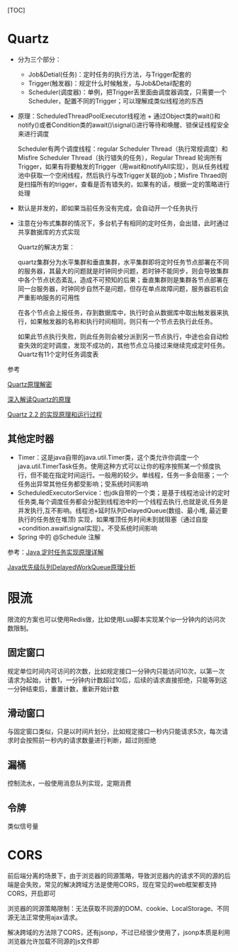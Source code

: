 [TOC]

# Quartz

* 分为三个部分：
  * Job&Detial(任务)：定时任务的执行方法，与Trigger配套的
  * Trigger(触发器)：规定什么时候触发，与Job&Detail配套的
  * Scheduler(调度器)：单例，把Trigger丢里面由调度器调度，只需要一个Scheduler，配置不同的Trigger；可以理解成类似线程池的东西

* 原理：ScheduledThreadPoolExecutor线程池 + 通过Object类的wait()和notify()或者Condition类的await()\signal()进行等待和唤醒、锁保证线程安全 来进行调度

  Scheduler有两个调度线程：regular Scheduler Thread（执行常规调度）和Misfire Scheduler Thread（执行错失的任务），Regular Thread 轮询所有Trigger，如果有将要触发的Trigger（用wait和notifyAll实现），则从任务线程池中获取一个空闲线程，然后执行与改Trigger关联的job；Misfire Thraed则是扫描所有的trigger，查看是否有错失的，如果有的话，根据一定的策略进行处理

* 默认是并发的，即如果当前任务没有完成，会自动开一个任务执行

* 注意在分布式集群的情况下，多台机子有相同的定时任务，会出错，此时通过共享数据库的方式实现

  Quartz的解决方案：

  quartz集群分为水平集群和垂直集群，水平集群即将定时任务节点部署在不同的服务器，其最大的问题就是时钟同步问题，若时钟不能同步，则会导致集群中各个节点状态紊乱，造成不可预知的后果；垂直集群则是集群各节点部署在同一台服务器，时钟同步自然不是问题，但存在单点故障问题，服务器宕机会严重影响服务的可用性

  在各个节点会上报任务，存到数据库中，执行时会从数据库中取出触发器来执行，如果触发器的名称和执行时间相同，则只有一个节点去执行此任务。

  如果此节点执行失败，则此任务则会被分派到另一节点执行，中途也会自动检查失效的定时调度，发现不成功的，其他节点立马接过来继续完成定时任务。Quartz有11个定时任务调度表

参考

[Quartz原理解密](https://www.cnblogs.com/Dorae/p/9357180.html)

[深入解读Quartz的原理](https://blog.csdn.net/scgyus/article/details/79360316)

[Quartz 2.2 的实现原理和运行过程](https://blog.csdn.net/xlxxcc/article/details/52104463)

## 其他定时器

  * Timer：这是java自带的java.util.Timer类，这个类允许你调度一个java.util.TimerTask任务。使用这种方式可以让你的程序按照某一个频度执行，但不能在指定时间运行。一般用的较少。单线程，任务一多会阻塞；一个任务出异常其他任务都受影响；受系统时间影响
  * ScheduledExecutorService：也jdk自带的一个类；是基于线程池设计的定时任务类,每个调度任务都会分配到线程池中的一个线程去执行,也就是说,任务是并发执行,互不影响。线程池+延时队列DelayedQueue(数组、最小堆, 最近要执行的任务放在堆顶) 实现，如果堆顶任务时间未到就阻塞（通过自旋+condition.await\signal实现）。不受系统时间影响
  * Spring 中的 @Schedule  注解

参考：[Java 定时任务实现原理详解](https://blog.csdn.net/u013332124/article/details/79603943)

[Java优先级队列DelayedWorkQueue原理分析](https://www.jianshu.com/p/587901245c95)

# 限流

限流的方案也可以使用Redis做，比如使用Lua脚本实现某个ip一分钟内的访问次数限制。

## 固定窗口

规定单位时间内可访问的次数，比如规定接口一分钟内只能访问10次，以第一次请求为起始，计数1，一分钟内计数超过10后，后续的请求直接拒绝，只能等到这一分钟结束后，重置计数，重新开始计数

## 滑动窗口

与固定窗口类似，只是以时间片划分，比如规定接口一秒内只能请求5次，每次请求时会按照前一秒内的请求数量进行判断，超过则拒绝

## 漏桶

控制流水，一般使用消息队列实现，定期消费

## 令牌

类似信号量

# CORS

前后端分离的场景下，由于浏览器的同源策略，导致浏览器内的请求不同的源的后端是会失败，常见的解决跨域方法是使用CORS，现在常见的web框架都支持CORS，开启即可

浏览器的同源策略限制：无法获取不同源的DOM、cookie、LocalStorage、不同源无法正常使用ajax请求。

解决跨域的方法除了CORS，还有jsonp，不过已经很少使用了，jsonp本质是利用浏览器允许加载不同源的js文件即<script>标签等，将跨域请求<script>标签里，返回一段可执行的js代码，其中包含了请求结果，通常是json格式，前端通过返回的js代码执行回调获取结果

详情见 [跨域资源共享 CORS 详解](http://www.ruanyifeng.com/blog/2016/04/cors.html)

对于跨域产生的问题，如CSRF跨域请求攻击的解决方案，可参考：[美团:如何防止csrf](https://tech.meituan.com/2018/10/11/fe-security-csrf.html)

# session和cookie

- 首先Http是无状态的，因此需要通过session、cookie来达到记录用户状态的目的。

- 传统的session、cookie：session存用户信息，保存在服务端中，cookie里存session对应的sessionId，保存在客户端中，用于找到对应的session，每次请求都会带上该cookie来表示此用户。

- 由于现在实例的部署不可能只部署一个，一般都是集群部署，因此session不可以只存在一个实例的内存中，因此引入Redis来存用户的登录信息

- 现在一般使用 token + Redis来实现session机制，前端的cookie更多的是存token的信息而已，一般也是把token的值放在请求头中，而不会把cookie发给后端

# JWT

JWT = JSON WEB TOKEN

## 原理

JWT实际上是一个token(令牌)，分为三部分：Header(头部)、Payload(负载)、Signature(签名)。

Header(头部) ：两部分组成，记录令牌类型和JWT的签名算法，一般是HMACSHA256。

Payload(负载)： 记录用户登录信息(官方规范默认是不加密的，分为官方字段和私有字段）。

Signature(签名) ：记录将 Header、Payload和服务端的密钥组合起来，使用Header(头部)里规定的方式加密。

比如header里保存的加密方式是HMACSHA256，`签名 Signature = HMACSHA256(base64URL(header) + "." + base64URL(payload) + "." + 保存在后端的密钥)`

最后的JWT = `base64URL(Header) + "." + base64URL(Payload) + "." + Signature`，后端收到该JWT后验证该签名是否正确，来判断JWT里的用户信息是否可靠。

**base64**：64指的是A-Z,a-z，0-9，+，/，将待转换的字符串转成二进制流，每3个8位转成4个6位，6位的二进制数转成十进制，根据码表找到对应的字符，以=号做后缀，凑齐位数

一般是为了解决一些字符编码的问题，将非ASCII字符转化为ASCII字符，还有就是可以对数据做简单加密，base64URL在base64的基础上增加对一些符号的编解码，比如把"-"替换成"+"，使得它可以出现在url中。

**HMACSHA256**：摘要算法，一般用于验证签名是否一致

## 使用

可以存储在浏览器的本地缓存localStorage或者cookie中，发送请求的时候放在cookie里，或者放在请求头中

- JWT的目的是让服务器不保存任何session数据，让后端变成无状态的，因此没办法主动废弃某个token，一旦签发了JWT，在到期之前就会始终有效，如果想要实现这种功能，必然需要在后端保存JWT，就违背了JWT的设计初衷了。
- 要让JWT实现 续签 和 主动过期功能，必定需要在后端保存JWT
  - jwt主动过期问题，使用黑名单即可；分成两点，客户端要求失效，服务端记录token到黑名单；用户重置密码，服务端记录uid-time键值对，在此之前的token全部失效；客户端把保存的jwt删掉是没用的，此时的jwt依然有效，只是客户端没记录而已
  - jwt续签问题，一种解决方式是jwt中存储过期时间，服务端设置刷新时间，请求时判断是否在过期时间或刷新时间，在刷新时间内进行token刷新，失效token记入黑名单；
  - 而黑名单过大问题，可以采用记录UID-刷新时间方式解决，判断jwt签发时间，jwt签发时间小于UID-刷新时间的记为失效
- 个人认为JWT的生成方式本身是有一套规范的，在实际使用过程中也可以对他进行改动，本质上还是一个签名校验而已，一般会对JWT进行魔改，比如使用Header(头部)里的加密方式加密Signature(签名)，Signature(签名)加密Header(头部) 和Payload(负载) 这两部分，服务器里的私钥解密Payload(负载)，得到需要的登录信息，不通过简单的base64URL编码，不对外暴露，签名算法或者签名里的密钥的方式可以改成其他等。

JWT参考：[JWT 超详细分析](https://learnku.com/articles/17883)

# CAS模型 - SSO(单点登录)

可参考：[CAS实现单点登录SSO执行原理探究](https://blog.csdn.net/javaloveiphone/article/details/52439613)，讲得算是比较明白，这里是总结基于CAS模式改的单点登录模式

- 第一次访问时，由于没有访问的token，会引导至登录

![第一次访问](https://github.com/Nixum/Java-Note/raw/master/Note/picture/sso-first-access.png)

- 再次访问Web-1时，由于前端已存了token，直接使用token进行请求即可

- 已登录Web-1时去访问Web-2，会通过后端认证中心实现单点登录

![第二次访问](https://github.com/Nixum/Java-Note/raw/master/Note/picture/sso-second-access.png)

这里在总结一下关于GrantTicket和ServiceTicket，跟CAS模型中提到的TGT、ST、PGT这些东西是类似的，本质是作为验证的票据，图中的GrantTicket、ServiceTicket、token含义如下

GrantTicket：全局会话票据，保存在登录页，通过GrantTicket才能换取ServiceTicket；

ServiceTicket表示访问资源的一次性票据，根据ServiceTicket换取token，换取后失效；

token：登录凭证

GT、ST和token都是保存在Redis中的，他们在Redis中的存储结构如下

```
key：TOKEN_${Token的值}
value:
{
    "createTime": 1565961654807,
    "accountId": "123",
    // 用户其他信息
    "grantTicket": ${GrantTicket的值}  // token关联GT，用于注销时实现全局注销
}

key：GRANT_TICKET_${GrantTicket的值}
value:
{
    "createTime": 1565961654807,
    "accountId": "123",
}

key：SERVICE_TICKET_${ServiceTicket的值}
value:
{
    "createTime": 1565961654807,
    "grantTicket": ${GrantTicket的值} // ST关联GT，用于判断该ST是否有效，换取token后删除
}

// token与grantTicket的记录，注销时，根据token中关联的GT，找到所有与之关联的token，进行删除，这里推荐使用Redis的scan命令进行分段查询，原因是Redis是单线程的，如果数据量太大使用keys命令遍历太久，阻塞Redis接收其他命令
key：{grantTicket}-{token}
value：无
```

# 基于OAuth2.0的第三方登录

可参考：[理解OAuth 2.0](https://www.ruanyifeng.com/blog/2014/05/oauth_2_0.html)，这样基本就入门了，这里是总结项目中如何接入，一般在集成facebook和google的第三方登录也是类似的流程机制，这里只用到了access_token，对于refresh_token，是用来延长access_token的过期时间的，减少短时间内的重复登录，这里就没有涉及到了

![基于OAuth2的第三方登录](https://github.com/Nixum/Java-Note/raw/master/Note/picture/基于oauth2的第三方登录流程.png)

为什么要后端要根据code + clientId + secret换成access_token，再根据access_token换用户个人信息？

为什么后端不直接code + clientId + secret换用户个人信息呢？

主要还是为了安全，防止中间人攻击

* 重定向的参数是带在url里的，是直接暴露在客户端的，如果直接返回access_token就不安全，因此才多了code这一层，为了降低code被拦截泄漏后的风险，code的过期时间一般都很短，且是一次性的；

* 另外就是后端对于外部的请求都是不信任的，因此接收到的参数(code)首先还要配合凭证去验证其合法性，对于验证通过后获得的access_token也有更多的操作空间，由后端持有，不会暴露出去

  像上图那种登录方案，后端只需要用户个人信息换完token就算完事了，所以看起来好像直接使用code + clientId + secret换用户个人信息就行，但是如果此时需要再获取用户的其他信息，就没有没办法再用code去换了，只能要求用户再次登录，此时如果有access_token就显得多么重要了

# 压测

总结一下做过的压测，压测工具jmetter，利用jmette可以多线程并发请求和可以实时查看简易报告的能力

1. 先对被压测服务的接口针对不同场景编写压测用例，设定好TPS的起始和目标值，作为压测计划

2. 画压测机器部署关系图，部署压测环境

   *  对于被压测的服务，一般会mock掉与该服务相关关联的服务，比如该服务还连了数据库，该接口请求依赖一些独立部署的中间件，或者依赖其他服务，则会对这些相关的依赖用桩来代替，用于维持通信，以减少这些额外服务的影响。

   * 一般一台机器只部署一个服务，特别是被压测服务，此外还要注意被压测服务所在的机器上网络设置相关的参数，比如TCP最大连接数、回收策略之类的设置

3. 编写压测脚本，压测脚本越简单越好，尽量让压测工具不影响被压测服务，**脚本最重要的几个设置**： 发起请求时的并发线程数、响应的断言、TPS数，其他那些花里胡哨的输出树状图，饼图啊那些都不用配了，用最简单的报告输出即可

4. 部署完后，将脚本配置放到jmeter的机器上，启动压测

   ```
   nohup java -jar bin/ApacheJMeter.jar -n -t jmetter脚本路径/config.jmx > test.out &
   ```

   输出到当前目录下的test.out文件里，这里启动是使用默认参数启动，如果对jmetter的JVM设置有要求，也可以在启动时指定JVM参数，如

   ```
   nohup java -server -XX:+HeapDumpOnOutOfMemoryError -Xms512m -Xmx512m -XX:+UseG1GC -XX:MaxGCPauseMillis=250 -XX:G1ReservePercent=20 -Djava.security.egd=file:/dev/urandom -jar bin/ApacheJMeter.jar -n -t jmetter脚本路径/config.jmx > test.out &
   ```

   压测开启后可以打开test.out文件查看压测报告

5. 一般是按照TPS从小往大压，小的TPS压，在正常延时的情况下可以先判断程序是否有问题，比如内存泄漏，内存溢出，没问题了再逐步往大了压。如果先从大往小压，延时又上不去，此时判断不了是程序内部问题还是过大的TPS导致。压测时间一般最少压一天

6. 输出压测报告

一般有如下几个点要注意，这些点到时也要输出到压测报告上

| 监控点                                | 说明                                                         |
| ------------------------------------- | ------------------------------------------------------------ |
| jmetter端的TPS、延时、错误率          | 观察TPS是否符合预期、延时是否达到预期且稳定、错误率要为0。**当程序正常时降低RT的手段**：减少不必要的日志输出、业务逻辑算法是否还有优化空间，是否有IO占用或者频繁序列化反序列化、内部队列是否阻塞 |
| 被压测服务的gc                        | fgc，ygc不要太频繁，一般来说**fgc 一小时要小于3~4次**；**ygc一分钟要小于3~4次为佳**。 |
| jmetter端的CPU、内存使用率等          | 注意jmetter端的CPU是否过高或波动很大，避免影响压测结论       |
| 被压测服务端的CPU、磁盘、内存使用率等 | 如果cpu过高，如果连续达到90以上，基本上是内存泄漏导致了频繁的fgc；磁盘的占用情况，注意生成的日志是否把磁盘占满了 |

使用 `jstat -gcutil [pid] [时间间隔，每几秒打印] [打印次数]`查看GC情况

当被压测端的gc不正常时，应尽量保存事发环境

​	1、收集内存使用基本情况统计：`jmap -heap [pid] > [文件名，如heap.log]`


​	2、收集线程堆栈运行信息：`jstack [pid] > [文件名，如stack.log]`

​	3、收集内存详细使用信息，生成dump内存快照：`jmap -dump:format=b,file=[文件名，如heap.dump] [pid]`


一般使用eclipse mat工具进行内存快照的分析，排查出内存泄漏的问题。

mat的使用参见：[Eclipse MAT内存分析工具](https://www.cnblogs.com/yueshutong/p/9824772.html)

**一般压测脚本的模板：**

```xml
<?xml version="1.0" encoding="UTF-8"?>
<jmeterTestPlan version="1.2" properties="3.2" jmeter="3.2 r1790748">
  <hashTree>
    <TestPlan guiclass="TestPlanGui" testclass="TestPlan" testname="测试计划" enabled="true">
        <!-- 一般写压测计划中的序号+名称 -->
      <stringProp name="TestPlan.comments"></stringProp>
      <boolProp name="TestPlan.functional_mode">false</boolProp>
      <boolProp name="TestPlan.serialize_threadgroups">false</boolProp>
      <elementProp name="TestPlan.user_defined_variables" elementType="Arguments" guiclass="ArgumentsPanel" testclass="Arguments" testname="用户定义的变量" enabled="true">
        <collectionProp name="Arguments.arguments"/>
      </elementProp>
      <stringProp name="TestPlan.user_define_classpath"></stringProp>
    </TestPlan>
    <hashTree>
      <ThreadGroup guiclass="ThreadGroupGui" testclass="ThreadGroup" testname="Thread Group" enabled="true">
        <stringProp name="ThreadGroup.on_sample_error">continue</stringProp>
        <elementProp name="ThreadGroup.main_controller" elementType="LoopController" guiclass="LoopControlPanel" testclass="LoopController" testname="循环控制器" enabled="true">
          <boolProp name="LoopController.continue_forever">false</boolProp>
          <intProp name="LoopController.loops">-1</intProp>
        </elementProp>
        <stringProp name="ThreadGroup.num_threads">500</stringProp>                                             <!-- 发起请求时的并发线程数，这里设置为500个并发线程，表示使用这么多的线程数来达到下面设置的TPS数 -->
        <stringProp name="ThreadGroup.ramp_time">8</stringProp>
        <longProp name="ThreadGroup.start_time">1509332694000</longProp>
        <longProp name="ThreadGroup.end_time">1509332694000</longProp>
        <boolProp name="ThreadGroup.scheduler">false</boolProp>
        <stringProp name="ThreadGroup.duration"></stringProp>
        <stringProp name="ThreadGroup.delay"></stringProp>
      </ThreadGroup>
      <hashTree>
        <HTTPSamplerProxy guiclass="HttpTestSampleGui" testclass="HTTPSamplerProxy" testname="click http request" enabled="true">
          <elementProp name="HTTPsampler.Arguments" elementType="Arguments" guiclass="HTTPArgumentsPanel" testclass="Arguments" testname="用户定义的变量" enabled="true">
            <collectionProp name="Arguments.arguments"/>
          </elementProp>
          <stringProp name="HTTPSampler.domain">192.168.1.123</stringProp>         <!-- 此处为被压测服务的host -->
          <stringProp name="HTTPSampler.port">12345</stringProp>                    <!-- 此处为被压测服务的port -->
          <stringProp name="HTTPSampler.protocol">http</stringProp>
          <stringProp name="HTTPSampler.contentEncoding"></stringProp>
          <stringProp name="HTTPSampler.path">${__StringFromFile(/home/urls.log,,,)}</stringProp>  <!-- 发起的http请求uri从文件读取，文件路径 -->
          <stringProp name="HTTPSampler.method">GET</stringProp>
          <boolProp name="HTTPSampler.follow_redirects">false</boolProp>
          <boolProp name="HTTPSampler.auto_redirects">false</boolProp>
          <boolProp name="HTTPSampler.use_keepalive">true</boolProp>
          <boolProp name="HTTPSampler.DO_MULTIPART_POST">false</boolProp>
          <stringProp name="HTTPSampler.embedded_url_re"></stringProp>
          <stringProp name="HTTPSampler.implementation">Java</stringProp>
          <stringProp name="HTTPSampler.connect_timeout"></stringProp>
          <stringProp name="HTTPSampler.response_timeout"></stringProp>
        </HTTPSamplerProxy>
        <hashTree/>
        <ResponseAssertion guiclass="AssertionGui" testclass="ResponseAssertion" testname="Response Assertion" enabled="true">
          <collectionProp name="Asserion.test_strings">
            <stringProp name="49586">200</stringProp>                                       <!-- http请求的响应断言，要求返回的http code为200才判定为成功 -->
          </collectionProp>
          <stringProp name="Assertion.test_field">Assertion.response_code</stringProp>
          <boolProp name="Assertion.assume_success">false</boolProp>
          <intProp name="Assertion.test_type">8</intProp>
        </ResponseAssertion>
        <hashTree/>
        <ConstantThroughputTimer guiclass="TestBeanGUI" testclass="ConstantThroughputTimer" testname="Constant Throughput Timer" enabled="true">
          <intProp name="calcMode">1</intProp>
          <doubleProp>
            <name>throughput</name>
            <value>30000.0</value>          <!-- 1分钟内发起的请求数，换算为tps为500 -->
            <savedValue>0.0</savedValue>
          </doubleProp>
        </ConstantThroughputTimer>
        <hashTree/>
      </hashTree>
    </hashTree>
    <WorkBench guiclass="WorkBenchGui" testclass="WorkBench" testname="工作台" enabled="true">
      <boolProp name="WorkBench.save">true</boolProp>
    </WorkBench>
    <hashTree/>
  </hashTree>
</jmeterTestPlan>
```

# 调优

参考：https://tech.meituan.com/2016/12/02/performance-tunning.html

# 业务相关

## 防止表单重复提交

**场景**：用户点击下单页面，跳转至下单页面，提交订单，此时有可能网络原因或者用户点击多次，导致订单重复提交。

**解决**：用户跳转至下单页前，会先获取订单号(也作为订单表主键)，将订单号绑定在下单页，利用数据库主键唯一的特性，让创建订单的操作变成幂等性。

## 解决ABA问题

**场景：**类似MySQL的丢失更新，比如有操作1，操作2先后对记录A进行更新，操作1的响应丢失导致重试，此时操作2已经更新成功，操作1重试时会覆盖操作2的更新。

**解决：**通过版本号解决，订单表增加一列作版本号，版本号可以使用递增序列、时间戳等，通过比较版本号来确定操作的先后顺序，更新成功时也需要更新版本号。

## 流量大、数据量大的商品详情页数据存储

**场景：**一般商品详情页都是访问量最大的页面，比如用户做商品对比、查看商品详情都需要，另外就是商品详情页一般涉及很多数据，如下，且后端存储的sku量也是巨大的，直接分多张表去存虽然可以实现，但是性能就一般了。

```
商品
├── 基本信息
│    ├── 标题、副标题
│    ├── 价格：原价、促销价
│    └── 颜色、规格等
├── 商品参数
├── 商品介绍
├── 图片视频
来自其他系统的
├── 促销信息
├── 推荐商品
├── 评论、评价
├── 配送信息
└── 店铺信息
```

**解决：**分析不同的数据特性，比如有些数据是热点的、相对固定的、不常被修改的、需求变化不大的等各种维度去划分，进行不同存储。动态数据、实时数据还是照旧，该怎么处理怎么处理，其他的可以：

1. 套一层缓存在数据库外面，查询数据先缓存后数据库

2. 针对每个不同的spu有不同的商品属性，则可以使用NoSQL来解决

3. 针对图片、视频等数据，使用对象存储、CDN解决，比如AWS S3，直接通过其提供的API进行访问，将这部分的压力转移到云服务厂商

4. 将相对固定的数据静态化，比如商品介绍，其包含了大量的文字、图片、视频等，可直接将这一部分保存成HTML文件中，访问时直接返回HTML文件，保存成HTML还可以配合CDN进行加速

## 针对SQL方面的优化

* 可以起一个SQL检查脚本，检查执行时间过长的SQL，如果超过指定时间的，进行记录和kill，再进行优化，把慢SQL解决掉，避免多个执行时间过长的SQL拖垮整个数据库。
* 主从分离，读写分离，服务降级
* 分析SQL执行和访问量间的关系，数据库CPU利用率变化
* MySQL单次查询扫描的数据量控制在千万级别内，单次扫描的数据量在百万级别是可以接受，理论上查询都应该使用索引，避免全表扫描

## 对象存储原理

* 本质是一个规模很大的分布式Key-value集群，外加一个保存集群节点信息、文件信息和映射关系(统称为元数据)的节点集群，在最外层再加上一个Gateway来对外提供服务即可。
* 针对图片、视频等大文件，在存储时会将其拆分成多个大小相等的块Block，一般是几十KB到几MB，便于管理，也可以分散到不同节点，提升并行读写性能。
* 由于分成的块太小，数量多，一般也不是直接进行管理的，而是将一些块进行聚合，放到容器里，类似分片的概念，主从复制时，也是直接复制这些块即可，不用再复制多日志

## 跨系统数据实时同步

* 采用Bin Log + MQ的方式，将上游数据实时同步到下游其他系统的数据库中，为了确保数据一致性，必须顺序读取Bin Log，因此MQ的主题也必须设置为只有一个分区，才能保证Bin Log有序。
* 当下游系统想要扩展消费能力时，不可盲目增加同步线程数和MQ主题分区，由于Bin Log的顺序性，要确保多线程消费时，不会对数据产生影响，所以可以将具有因果一致性的Bin Log发布给同一主题分区，才可以多线程同步消费。具体可参考MySQL 5.6版本后多线程处理Bin Log的做法。

## 不停机情况下更换数据库

* 利用Bin Log或者复制状态机理论，增加一个新库和同步服务。先将旧库上的数据快照同步到新库，对于旧库的新数据，使用同步服务进行同步复制
* 改造旧服务，增加双写新旧两个库的功能，添加功能开关，使其能够只写旧库、只写新库、同步双写的功能
* 开关打至只写旧服务，利用同步服务同步数据，等改造后的旧服务能稳定运行，验证新旧两个库的数据是否一致；一致之后将改造后的旧服务的开关打至同步双写，关闭同步服务，此时仍然以数据写至旧库为主，写新库失败则进行人工干预，此外，双写时可能会存在数据不一致，此时需要针对这一小段时期上线数据对比与补偿服务，验证和补充新旧数据不一致问题；待最终稳定后，才将开关打至只写新服务，实现数据库替换的平滑过渡。

## 海量数据处理

针对的是埋点数据、日志数据、访问数据、点击数据、监控数据等，一般采用先存储后计算的方式

* 使用Kafka存储，上游系统将海量数据采集后发给KafKa，利用Kafka无限消息堆积和超高吞吐，存储数据，再由下游系统进行订阅消费即可。这种方案适合短时间的海量数据处理。关键词：分布式流数据存储。
* HDFS存储 + Hive查询 或者 ES查询
* 针对监控数据，可以使用时序数据库，例如Prometheus



参考：极客时间 - 后端存储实战

